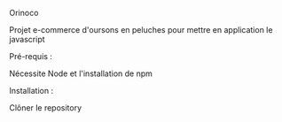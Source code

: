Orinoco

Projet e-commerce d'oursons en peluches pour mettre en application le javascript

Pré-requis :

Nécessite Node et l'installation de npm

Installation :

Clôner le repository

